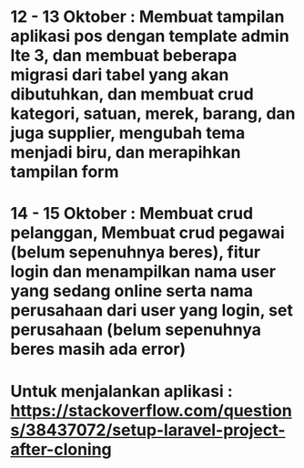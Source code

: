 # 12 - 13 Oktober : Membuat tampilan aplikasi pos dengan template admin lte 3, dan membuat beberapa migrasi dari tabel yang akan dibutuhkan, dan membuat crud kategori, satuan, merek, barang, dan juga supplier, mengubah tema menjadi biru, dan merapihkan tampilan form
# 14 - 15 Oktober : Membuat crud pelanggan, Membuat crud pegawai (belum sepenuhnya beres), fitur login dan menampilkan nama user yang sedang online serta nama perusahaan dari user yang login, set perusahaan (belum sepenuhnya beres masih ada error)
# Untuk menjalankan aplikasi : https://stackoverflow.com/questions/38437072/setup-laravel-project-after-cloning
